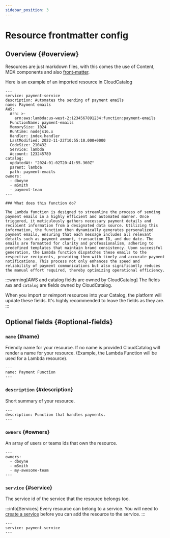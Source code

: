 ```yaml
---
sidebar_position: 3
---
```


# Resource frontmatter config

## Overview {#overview}

Resources are just markdown files, with this comes the use of Content, MDX components and also [front-matter](https://jekyllrb.com/docs/front-matter/).

Here is an example of an imported resource in CloudCatalog

```mdx"
---
service: payment-service
description: Automates the sending of payment emails
name: Payment emails
AWS:
  Arn: >-
    arn:aws:lambda:us-west-2:1234567891234:function:payment-emails
  FunctionName: payment-emails
  MemorySize: 1024
  Runtime: nodejs16.x
  Handler: index.handler
  LastModified: 2022-11-22T10:55:10.000+0000
  CodeSize: 210432
  Service: lambda
  Account: 123245789
catalog:
  updatedAt: "2024-01-02T20:41:55.360Z"
  parent: lambda
  path: payment-emails
owners:
  - dboyne
  - mSmith
  - payment-team
---

### What does this function do?

The Lambda function is designed to streamline the process of sending payment emails in a highly efficient and automated manner. Once triggered, it meticulously gathers necessary payment details and recipient information from a designated data source. Utilizing this information, the function then dynamically generates personalized payment emails, ensuring that each message includes all relevant details such as payment amount, transaction ID, and due date. The emails are formatted for clarity and professionalism, adhering to predefined templates that maintain brand consistency. Upon successful generation, the Lambda function dispatches these emails to the respective recipients, providing them with timely and accurate payment notifications. This process not only enhances the speed and reliability of payment communications but also significantly reduces the manual effort required, thereby optimizing operational efficiency.
```

:::warning[AWS and catalog fields are owned by CloudCatalog]
The fields `AWS` and `catalog` are fields owned by CloudCatalog.

When you import or reimport resources into your Catalog, the platform will update these fields. It's highly recommended to leave the fields as they are.
:::

## Optional fields {#optional-fields}

### `name` {#name}

Friendly name for your resource. If no name is provided CloudCatalog will render a name for your resource. (Example, the Lambda Function will be used for a Lambda resource).

```mdx title="Example"
---
name: Payment Function
---
```

### `description` {#description}

Short summary of your resource.

```mdx title="Example"
---
description: Function that handles payments.
---
```

### `owners` {#owners}

An array of users or teams ids that own the resource.

```mdx title="Example"
---
owners:
  - dboyne
  - mSmith
  - my-awesome-team
---
```

### `service` {#service}

The service id of the service that the resource belongs too.

:::info[Services]
Every resource can belong to a service. You will need to [create a service](/docs/overview/guides/services/adding-services) before you can add the resource to the service.
:::

```mdx title="Example"
---
service: payment-service
---
```
